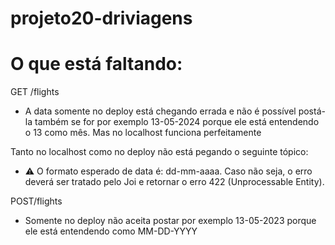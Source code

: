 # projeto20-driviagens

# O que está faltando:

GET /flights 


- A data somente no deploy está chegando errada e não é possível postá-la também se for por exemplo 13-05-2024 porque ele está entendendo o 13 como mês.
Mas no localhost funciona perfeitamente

Tanto no localhost como no deploy não está pegando o seguinte tópico:
- ⚠️ O formato esperado de data é: dd-mm-aaaa. Caso não seja, o erro deverá ser tratado pelo Joi e retornar o erro 422 (Unprocessable Entity).

POST/flights

- Somente no deploy não aceita postar por exemplo 13-05-2023 porque ele está entendendo como MM-DD-YYYY